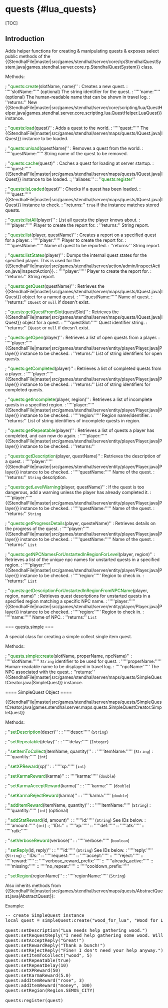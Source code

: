 
quests {#lua_quests}
======

[TOC]

## Introduction

Adds helper functions for creating & manipulating quests & exposes select public methods of the {{StendhalFile|master|src/games/stendhal/server/core/rp/StendhalQuestSystem.java|games.stendhal.server.core.rp.StendhalQuestSystem}} class.

Methods:

; ''<span style="color:green">quests:create</span>(slotName, name)''
: Creates a new quest.
: '''''slotName:''''' (optional) The string identifier for the quest.
: '''''name:''''' (optional) The human-readable name that can be shown in travel log.
: ''returns:'' New {{StendhalFile|master|src/games/stendhal/server/core/scripting/lua/QuestHelper.java|games.stendhal.server.core.scripting.lua.QuestHelper.LuaQuest}} instance.

; ''<span style="color:green">quests:load</span>(quest)''
: Adds a quest to the world.
: '''''quest:''''' The {{StendhalFile|master|src/games/stendhal/server/maps/quests/IQuest.java|IQuest}} instance to be loaded.

; ''<span style="color:green">quests:unload</span>(questName)''
: Removes a quest from the world.
: '''''questName:''''' String name of the quest to be removed.

; ''<span style="color:green">quests:cache</span>(quest)''
: Caches a quest for loading at server startup.
: '''''quest:''''' {{StendhalFile|master|src/games/stendhal/server/maps/quests/IQuest.java|IQuest}} instance to be loaded.
:; ''aliases:''
:: ''<span style="color:green">quests:register</span>''

; ''<span style="color:green">quests:isLoaded</span>(quest)''
: Checks if a quest has been loaded.
: '''''quest:''''' {{StendhalFile|master|src/games/stendhal/server/maps/quests/IQuest.java|IQuest}} instance to check.
: ''returns:'' <code>true</code> if the instance matches stored quests.

; ''<span style="color:green">quests:listAll</span>(player)''
: List all quests the player knows about.
: '''''player:''''' Player to create the report for.
: ''returns:'' String report.

; ''<span style="color:green">quests:list</span>(player, questName)''
: Creates a report on a specified quest for a player.
: '''''player:''''' Player to create the report for.
: '''''questName:''''' Name of quest to be reported.
: ''returns:'' String report.

; ''<span style="color:green">quests:listStates</span>(player)''
: Dumps the internal quest states for the specified player. This is used for the {{StendhalFile|master|src/games/stendhal/server/action/admin/InspectAction.java|InspectAction}}.
: '''''player:''''' Player to create the report for.
: ''returns:'' String report.

; ''<span style="color:green">quests:getQuest</span>(questName)''
: Retrieves the {{StendhalFile|master|src/games/stendhal/server/maps/quests/IQuest.java|IQuest}} object for a named quest.
: '''''questName:''''' Name of quest.
: ''returns:'' <code>IQuest</code> or <code>null</code> if doesn't exist.

; ''<span style="color:green">quests:getQuestFromSlot</span>(questSlot)''
: Retrieves the {{StendhalFile|master|src/games/stendhal/server/maps/quests/IQuest.java|IQuest}} object for a quest.
: '''''questSlot:''''' Quest identifier string.
: ''returns:'' <code>IQuest</code> or <code>null</code> if doesn't exist.

; ''<span style="color:green">quests:getOpen</span>(player)''
: Retrieves a list of open quests from a player.
: '''''player:''''' {{StendhalFile|master|src/games/stendhal/server/entity/player/Player.java|Player}} instance to be checked.
: ''returns:'' List of string identifiers for open quests.

; ''<span style="color:green">quests:getCompleted</span>(player)''
: Retrieves a list of completed quests from a player.
: '''''player:''''' {{StendhalFile|master|src/games/stendhal/server/entity/player/Player.java|Player}} instance to be checked.
: ''returns:'' List of string identifiers for completed quests.

; ''<span style="color:green">quests:getIncomplete</span>(player, region)''
: Retrieves a list of incomplete quests in a specified region.
: '''''player:''''' {{StendhalFile|master|src/games/stendhal/server/entity/player/Player.java|Player}} instance to be checked.
: '''''region:''''' Region name/identifier.
: ''returns:'' List of string identifiers of incomplete quests in region.

; ''<span style="color:green">quests:getRepeatable</span>(player)''
: Retrieves a list of quests a player has completed, and can now do again.
: '''''player:''''' {{StendhalFile|master|src/games/stendhal/server/entity/player/Player.java|Player}} instance to be checked.
: ''returns:''

; ''<span style="color:green">quests:getDescription</span>(player, questName)''
: Retrieves the description of a quest.
: '''''player:''''' {{StendhalFile|master|src/games/stendhal/server/entity/player/Player.java|Player}} instance to be checked.
: '''''questName:''''' Name of the quest.
: ''returns:'' <code>String</code> description.

; ''<span style="color:green">quests:getLevelWarning</span>(player, questName)''
: If the quest is too dangerous, add a warning unless the player has already completed it.
: '''''player:''''' {{StendhalFile|master|src/games/stendhal/server/entity/player/Player.java|Player}} instance to be checked.
: '''''questName:''''' Name of the quest.
: ''returns:'' <code>String</code>

; ''<span style="color:green">quests:getProgressDetails</span>(player, questeName)''
: Retrieves details on the progress of the quest.
: '''''player:''''' {{StendhalFile|master|src/games/stendhal/server/entity/player/Player.java|Player}} instance to be checked.
: '''''questName:''''' Name of the quest.
: ''returns:'' <code>List<String></code>

; ''<span style="color:green">quests:getNPCNamesForUnstartedInRegionForLevel</span>(player, region)''
: Retrieves a list of the unique npc names for unstarted quests in a specified region.
: '''''player:''''' {{StendhalFile|master|src/games/stendhal/server/entity/player/Player.java|Player}} instance to be checked.
: '''''region:''''' Region to check in.
: ''returns:'' <code>List<String></code>

; ''<span style="color:green">quests:getDescriptionForUnstartedInRegionFromNPCName</span>(player, region, name)''
: Retrieves quest descriptions for unstarted quests in a specified region matching a specific NPC name.
: '''''player:''''' {{StendhalFile|master|src/games/stendhal/server/entity/player/Player.java|Player}} instance to be checked.
: '''''region:''''' Region to check in.
: '''''name:''''' Name of NPC.
: ''returns:'' <code>List<String></code>

=== quests.simple ===

A special class for creating a simple collect single item quest.

Methods:

; ''<span style="color:green">quests.simple:create</span></span>(slotName, properName, npcName)''
: '''''slotName:''''' <code>String</code> identifier to be used for quest.
: '''''properName:''''' Human-readable name to be displayed in travel log.
: '''''npcName:''''' The NPC associated with the quest.
: ''returns:'' {{StendhalFile|master|src/games/stendhal/server/maps/quests/SimpleQuestCreator.java|SimpleQuest}} instance.

==== SimpleQuest Object ====

{{StendhalFile|master|src/games/stendhal/server/maps/quests/SimpleQuestCreator.java|games.stendhal.server.maps.quests.SimpleQuestCreator.SimpleQuest}}

Methods:

; ''<span style="color:green">setDescription</span>(descr)''
:
: '''''descr:''''' (<code>String</code>)

; ''<span style="color:green">setRepeatable</span>(delay)''
:
: '''''delay:''''' (<code>Integer</code>)

; ''<span style="color:green">setItemToCollect</span>(itemName, quantity)''
:
: '''''itemName:''''' (<code>String</code>)
: '''''quantity:''''' (<code>int</code>)

; ''<span style="color:green">setXPReward</span>(xp)''
:
: '''''xp:''''' (<code>int</code>)

; ''<span style="color:green">setKarmaReward</span>(karma)''
:
: '''''karma:''''' (<code>double</code>)

; ''<span style="color:green">setKarmaAcceptReward</span>(karma)''
:
: '''''karma:''''' (<code>double</code>)

; ''<span style="color:green">setKarmaRejectReward</span>(karma)''
:
: '''''karma:''''' (<code>double</code>)

; ''<span style="color:green">addItemReward</span>(itemName, quantity)''
:
: '''''itemName:''''' (<code>String</code>)
: '''''quantity:''''' (<code>int</code>) (optional)

; ''<span style="color:green">addStatReward</span>(id, amount)''
:
: '''''id:''''' (<code>String</code>) See IDs below.
: '''''amount:''''' (<code>int</code>)
:; ''IDs:''
:: '''''xp:'''''
:: '''''def:'''''
:: '''''atk:'''''
:: '''''ratk:'''''

; ''<span style="color:green">setVerboseReward</span>(verbose)''
:
: '''''verbose:''''' (<code>boolean</code>)

; ''<span style="color:green">setReply</span>(id, reply)''
:
: '''''id:''''' (<code>String</code>) See IDs below.
: '''''reply:''''' (<code>String</code>)
:; ''IDs:''
:: '''''request:'''''
:: '''''accept:'''''
:: '''''reject:'''''
:: '''''reward:'''''
:: '''''verbose_reward_prefix:'''''
:: '''''already_active:'''''
:: '''''missing:'''''
:: '''''no_repeat:'''''
:: '''''cooldown_prefix:'''''

; ''<span style="color:green">setRegion</span>(regionName)''
:
: '''''regionName:''''' (<code>String</code>)

Also inherits methods from {{StendhalFile|master|src/games/stendhal/server/maps/quests/AbstractQuest.java|AbstractQuest}}:

Example:
<pre>
-- create SimpleQuest instance
local quest = simpleQuest:create("wood_for_lua", "Wood for Lua", "Lua")

quest:setDescription("Lua needs help gathering wood.")
quest:setRequestReply("I need help gathering some wood. Will you help me?")
quest:setAcceptReply("Great!")
quest:setRewardReply("Thank a bunch!")
quest:setRejectReply("Fine! I don't need your help anyway.")
quest:setItemToCollect("wood", 5)
quest:setRepeatable(true)
quest:setRepeatDelay(10)
quest:setXPReward(50)
quest:setKarmaReward(5.0)
quest:addItemReward("rose", 3)
quest:addItemReward("money", 100)
quest:setRegion(Region.SEMOS_CITY)

quests:register(quest)
</pre>
